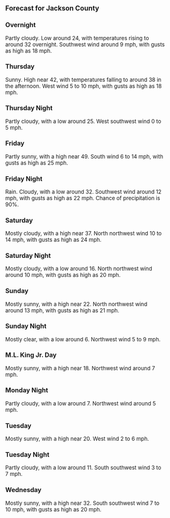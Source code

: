 <div>
   <h2>Forecast for Jackson County</h2>
   <p>
      <div style="font-size:120%">
         <h3>Overnight</h3>Partly cloudy. Low around 24, with temperatures rising to around 32 overnight. Southwest wind around 9 mph, with gusts as
         high as 18 mph.<br></div>
   </p>
   <p>
      <div style="font-size:120%">
         <h3>Thursday</h3>Sunny. High near 42, with temperatures falling to around 38 in the afternoon. West wind 5 to 10 mph, with gusts as high as
         18 mph.<br></div>
   </p>
   <p>
      <div style="font-size:120%">
         <h3>Thursday Night</h3>Partly cloudy, with a low around 25. West southwest wind 0 to 5 mph.<br></div>
   </p>
   <p>
      <div style="font-size:120%">
         <h3>Friday</h3>Partly sunny, with a high near 49. South wind 6 to 14 mph, with gusts as high as 25 mph.<br></div>
   </p>
   <p>
      <div style="font-size:120%">
         <h3>Friday Night</h3>Rain. Cloudy, with a low around 32. Southwest wind around 12 mph, with gusts as high as 22 mph. Chance of precipitation is
         90%.<br></div>
   </p>
   <p>
      <div style="font-size:120%">
         <h3>Saturday</h3>Mostly cloudy, with a high near 37. North northwest wind 10 to 14 mph, with gusts as high as 24 mph.<br></div>
   </p>
   <p>
      <div style="font-size:120%">
         <h3>Saturday Night</h3>Mostly cloudy, with a low around 16. North northwest wind around 10 mph, with gusts as high as 20 mph.<br></div>
   </p>
   <p>
      <div style="font-size:120%">
         <h3>Sunday</h3>Mostly sunny, with a high near 22. North northwest wind around 13 mph, with gusts as high as 21 mph.<br></div>
   </p>
   <p>
      <div style="font-size:120%">
         <h3>Sunday Night</h3>Mostly clear, with a low around 6. Northwest wind 5 to 9 mph.<br></div>
   </p>
   <p>
      <div style="font-size:120%">
         <h3>M.L. King Jr. Day</h3>Mostly sunny, with a high near 18. Northwest wind around 7 mph.<br></div>
   </p>
   <p>
      <div style="font-size:120%">
         <h3>Monday Night</h3>Partly cloudy, with a low around 7. Northwest wind around 5 mph.<br></div>
   </p>
   <p>
      <div style="font-size:120%">
         <h3>Tuesday</h3>Mostly sunny, with a high near 20. West wind 2 to 6 mph.<br></div>
   </p>
   <p>
      <div style="font-size:120%">
         <h3>Tuesday Night</h3>Partly cloudy, with a low around 11. South southwest wind 3 to 7 mph.<br></div>
   </p>
   <p>
      <div style="font-size:120%">
         <h3>Wednesday</h3>Mostly sunny, with a high near 32. South southwest wind 7 to 10 mph, with gusts as high as 20 mph.<br></div>
   </p>
</div>
